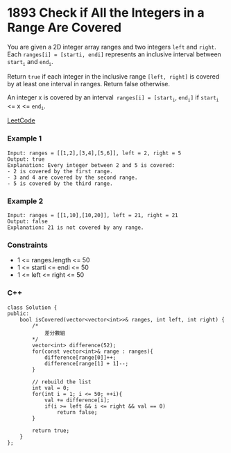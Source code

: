 # 1893 Check if All the Integers in a Range Are Covered

You are given a 2D integer array ranges and two integers `left` and `right`. Each `ranges[i] = [starti, endi]` represents an inclusive interval between `start`<sub>`i`</sub> and `end`<sub>`i`</sub>.

Return `true` if each integer in the inclusive range `[left, right]` is covered by at least one interval in ranges. Return false otherwise.

An integer x is covered by an interval` ranges[i] = [start`<sub>`i`</sub>, `end`<sub>`i`</sub>`]` if `start`<sub>`i`</sub> <= x <= `end`<sub>`i`</sub>.

[LeetCode](https://leetcode.cn/problems/check-if-all-the-integers-in-a-range-are-covered/)

### Example 1

```
Input: ranges = [[1,2],[3,4],[5,6]], left = 2, right = 5
Output: true
Explanation: Every integer between 2 and 5 is covered:
- 2 is covered by the first range.
- 3 and 4 are covered by the second range.
- 5 is covered by the third range.
```

### Example 2

```
Input: ranges = [[1,10],[10,20]], left = 21, right = 21
Output: false
Explanation: 21 is not covered by any range.
```

### Constraints

* 1 <= ranges.length <= 50
* 1 <= starti <= endi <= 50
* 1 <= left <= right <= 50


### C++ 

```
class Solution {
public:
    bool isCovered(vector<vector<int>>& ranges, int left, int right) {
        /*
            差分數組
        */
        vector<int> difference(52);
        for(const vector<int>& range : ranges){
            difference[range[0]]++;
            difference[range[1] + 1]--;
        }

        // rebuild the list
        int val = 0;
        for(int i = 1; i <= 50; ++i){
            val += difference[i];
            if(i >= left && i <= right && val == 0)
                return false;
        }

        return true;
    }
};
```